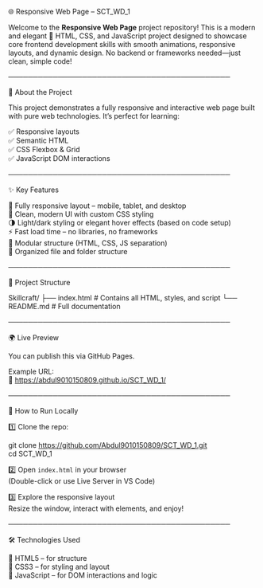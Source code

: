 🌐 Responsive Web Page – SCT_WD_1

Welcome to the **Responsive Web Page** project repository! This is a modern and elegant 🌟 HTML, CSS, and JavaScript project designed to showcase core frontend development skills with smooth animations, responsive layouts, and dynamic design. No backend or frameworks needed—just clean, simple code!

─────────────────────────────────────────────

📖 About the Project

This project demonstrates a fully responsive and interactive web page built with pure web technologies. It’s perfect for learning:

✅ Responsive layouts  
✅ Semantic HTML  
✅ CSS Flexbox & Grid  
✅ JavaScript DOM interactions

─────────────────────────────────────────────

✨ Key Features

🎯 Fully responsive layout – mobile, tablet, and desktop  
🎨 Clean, modern UI with custom CSS styling  
🌗 Light/dark styling or elegant hover effects (based on code setup)  
⚡ Fast load time – no libraries, no frameworks  
🧩 Modular structure (HTML, CSS, JS separation)  
📁 Organized file and folder structure

─────────────────────────────────────────────

📂 Project Structure

Skillcraft/
├── index.html           # Contains all HTML, styles, and script
└── README.md            # Full documentation

─────────────────────────────────────────────

🌍 Live Preview

You can publish this via GitHub Pages.

Example URL:  
🔗 https://abdul9010150809.github.io/SCT_WD_1/

─────────────────────────────────────────────

🚀 How to Run Locally

1️⃣ Clone the repo:

   git clone https://github.com/Abdul9010150809/SCT_WD_1.git  
   cd SCT_WD_1

2️⃣ Open `index.html` in your browser  
   (Double-click or use Live Server in VS Code)

3️⃣ Explore the responsive layout  
   Resize the window, interact with elements, and enjoy!

─────────────────────────────────────────────

🛠️ Technologies Used

🔹 HTML5 – for structure  
🔹 CSS3 – for styling and layout  
🔹 JavaScript – for DOM interactions and logic  

